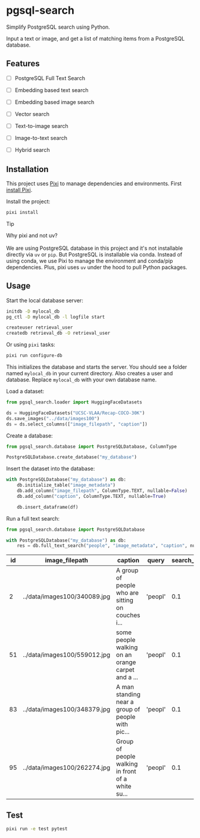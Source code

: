 # pgsql-search

Simplify PostgreSQL search using Python.


Input a text or image, and get a list of matching items from a PostgreSQL database.

## Features
- [ ] PostgreSQL Full Text Search
- [ ] Embedding based text search
- [ ] Embedding based image search
- [ ] Vector search
- [ ] Text-to-image search
- [ ] Image-to-text search
- [ ] Hybrid search


## Installation
This project uses [Pixi](https://prefix.dev/) to manage dependencies and environments. 
First [install Pixi](https://pixi.sh/latest/). 

Install the project:

```bash
pixi install
```


> [!TIP]
> Why pixi and not uv? \
> \
> We are using PostgreSQL database in this project and it's not installable directly via `uv` or `pip`. But PostgreSQL is installable via conda.
> Instead of using conda, we use Pixi to manage the environment and conda/pip dependencies. Plus, pixi uses `uv` under the hood to pull Python packages.

## Usage

Start the local database server:

```bash
initdb -D mylocal_db
pg_ctl -D mylocal_db -l logfile start

createuser retrieval_user
createdb retrieval_db -O retrieval_user
```

Or using `pixi` tasks:

```bash
pixi run configure-db
```

This initializes the database and starts the server. You should see a folder named `mylocal_db` in your current directory. Also creates a user and database.
Replace `mylocal_db` with your own database name. 

Load a dataset:

```python
from pgsql_search.loader import HuggingFaceDatasets

ds = HuggingFaceDatasets("UCSC-VLAA/Recap-COCO-30K")
ds.save_images("../data/images100")
ds = ds.select_columns(["image_filepath", "caption"])
```


Create a database:

```python
from pgsql_search.database import PostgreSQLDatabase, ColumnType

PostgreSQLDatabase.create_database("my_database")
```

Insert the dataset into the database:

```python
with PostgreSQLDatabase("my_database") as db:
    db.initialize_table("image_metadata")
    db.add_column("image_filepath", ColumnType.TEXT, nullable=False)
    db.add_column("caption", ColumnType.TEXT, nullable=True)

    db.insert_dataframe(df)
```

Run a full text search:

```python
from pgsql_search.database import PostgreSQLDatabase

with PostgreSQLDatabase("my_database") as db:
    res = db.full_text_search("people", "image_metadata", "caption", num_results=10)
```


| id | image_filepath | caption | query | search_rank |
|----|----------------|---------|-------|-------------|
| 2 | ../data/images100/340089.jpg | A group of people who are sitting on couches i... | 'peopl' | 0.1 |
| 51 | ../data/images100/559012.jpg | some people walking on an orange carpet and a ... | 'peopl' | 0.1 |
| 83 | ../data/images100/348379.jpg | A man standing near a group of people with pic... | 'peopl' | 0.1 |
| 95 | ../data/images100/262274.jpg | Group of people walking in front of a white su... | 'peopl' | 0.1 |



## Test

```bash
pixi run -e test pytest
```

